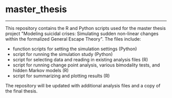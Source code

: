 # master_thesis
-------------------------
This repository contains the R and Python scripts used for the master thesis project "Modeling suicidal crises: Simulating sudden non-linear changes within the formalized General Escape Theory". The files include:

- function scripts for setting the simulation settings (Python)
- script for running the simulation study (Python)
- script for selecting data and reading in existing analysis files (R)
- script for running change point analysis, various bimodality tests, and hidden Markov models (R)
- script for summarizing and plotting results (R)

The repository will be updated with additional analysis files and a copy of the final thesis.
